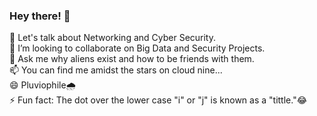### Hey there!  👋
 
<!-- 
**Poshini/Poshini** is a ✨ _special_ ✨ repository because its `README.md` (this file) appears on your GitHub profile.-->
    
  🌱 Let's talk about Networking and Cyber Security.                     
  👯 I’m looking to collaborate on Big Data and Security Projects.                             
  💬 Ask me why aliens exist and how to be friends with them.                 
  📫 You can find me amidst the stars on cloud nine...                         
  😄 Pluviophile🌧️                                                                           
  ⚡ Fun fact: The dot over the lower case "i" or "j" is known as a "tittle."😂 
   
     
  
 
